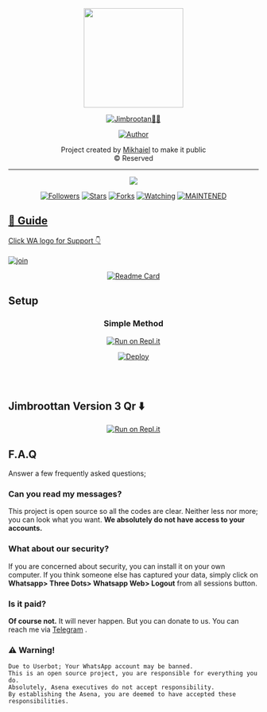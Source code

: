 <div align="center">
  <img border-radius: 15px src="https://avatars.githubusercontent.com/u/72667834?v=4" width="200" height="200"/>

   <p align="center">

<a href="#"><img title="Jimbrootan🧞‍♂️" src="https://img.shields.io/badge/Jimbrootan%F0%9F%A7%9E%E2%80%8D%E2%99%82%EF%B8%8F-blueviolet?&style=for-the-badge"></a>
</p>
  <p align="center">
<a href="https://github.com/Mikhaiel"><img title="Author" src="https://img.shields.io/badge/Author-Mikhaiel-Offical/Jimbrootan?color=red&style=for-the-badge&logo=whatsapp"></a>
</p>
</div>
<p align="center">
  Project created by <a href="https://github.com/Mikhaiel">Mikhaiel</a> to make it public
    <br>
       © Reserved 
    <br>
</p>

----

  <p align="center">
  <a href="httsp://github.com/Mikhaiel/Jinnh-">
    <img src="https://img.shields.io/github/repo-size/Mikhaiel/Jinnh?color=green&label=Repo%20total%20size&style=plastic">
<p align="center">
<a href="https://github.com/Mikhaiel/followers"><img title="Followers" src="https://img.shields.io/github/followers/Mikhaiel?color=blue&style=flat-square"></a>
<a href="https://github.com/Mikhaiel/Jinnh-/stargazers/"><img title="Stars" src="https://img.shields.io/github/stars/Mikhaiel/Jinnh?color=blue&style=flat-square"></a>
<a href="https://github.com/Mikhaiel/Jinnh-/network/members"><img title="Forks" src="https://img.shields.io/github/forks/Mikhaiel/Jinnh?color=blue&style=flat-square"></a>
<a href="https://github.com/Mikhaiel/Jinnh-/watchers"><img title="Watching" src="https://img.shields.io/github/watchers/Mikhaiel/Jinnh?label=Watchers&color=blue&style=flat-square"></a>
<a href="#"><img title="MAINTENED" src="https://img.shields.io/badge/UNMAINTENED-YES-blue.svg"</a>
</p>

## 📢 Guide
  
Click WA logo for Support 👇
    <br>
<br>
  [![join](https://github.com/Alien-alfa/PublicBot/blob/main/wlogo.svg.png)](https://chat.whatsapp.com/Buyz3sEdhaWB0Rp7gtsKjd)
  <div align="center">

  [![Readme Card](https://github-readme-stats.vercel.app/api/pin/?username=Mikhaiel&repo=Jinnh&theme=nightowl)](https://github.com/Mikhaiel/Jinnh)
  </div>

## Setup
<div align="center">

  ### Simple Method
  
[![Run on Repl.it](https://repl.it/badge/github/quiec/whatsAlfa)](https://replit.com/@Mikhaiel/Jimbrootan)

[![Deploy](https://www.herokucdn.com/deploy/button.svg)](https://heroku.com/deploy?template=https://https://github.com/itsmefake/itsme-) 
     </div>
<br>
<br >

## Jimbroottan Version 3 Qr ⬇️

<div align="center">

[![Run on Repl.it](https://repl.it/badge/github/quiec/whatsAlfa)](https://replit.com/@Mikhaiel/JIMBROOTAN)

</div>

## F.A.Q
Answer a few frequently asked questions;
### Can you read my messages?
This project is open source so all the codes are clear. Neither less nor more; you can look what you want. **We absolutely do not have access to your accounts.**

### What about our security?
If you are concerned about security, you can install it on your own computer. If you think someone else has captured your data, simply click on **Whatsapp> Three Dots> Whatsapp Web> Logout** from all sessions button.

### Is it paid?
**Of course not.** It will never happen. But you can donate to us. You can reach me via [Telegram](https://t.me/fusuf) .

### ⚠️ Warning! 
```
Due to Userbot; Your WhatsApp account may be banned.
This is an open source project, you are responsible for everything you do. 
Absolutely, Asena executives do not accept responsibility.
By establishing the Asena, you are deemed to have accepted these responsibilities.
```
